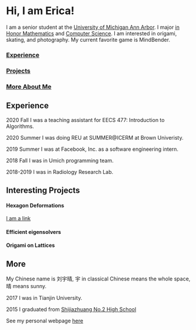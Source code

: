 # Hi, I am Erica! 

I am a senior student at the [University of Michigan Ann Arbor](https://umich.edu). 
I major [in Honor Mathematics](https://lsa.umich.edu/math/) and [Computer Science](https://cse.engin.umich.edu/). I am interested in origami, skating, and photography. 
My current favorite game is MindBender.
 

### [Experience](#experience)
### [Projects](#projects)
### [More About Me](#more)


## Experience
2020 Fall I was a teaching assistant for EECS 477: Introduction to Algorithms.

2020 Summer I was doing REU at SUMMER@ICERM at Brown Univeristy.

2019 Summer I was at Facebook, Inc. as a software engineering intern.

2018 Fall I was in Umich programming team.

2018-2019 I was in Radiology Research Lab.


## Interesting Projects
#### Hexagon Deformations
[I am a link](Hexagon_Project.pdf)

#### Efficient eigensolvers

#### Origami on Lattices



## More
My Chinese name is 刘宇晴, 宇 in classical Chinese means the whole space, 晴 means sunny.

2017 I was in Tianjin University.

2015 I graduated from [Shijiazhuang No.2 High School]() 



See my personal webpage [here](https://erica-liu.github.io/)



